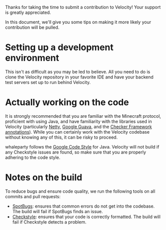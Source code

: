 Thanks for taking the time to submit a contribution to Velocity! Your support
is greatly appreciated.

In this document, we'll give you some tips on making it more likely your
contribution will be pulled.

# Setting up a development environment

This isn't as difficult as you may be led to believe. All you need to do is
clone the Velocity repository in your favorite IDE and have your backend test
servers set up to run behind Velocity.

# Actually working on the code

It is strongly recommended that you are familiar with the Minecraft protocol,
proficient with using Java, and have familiarity with the libraries used in
Velocity (particularly [Netty](https://netty.io), [Google Guava](https://github.com/google/guava),
and the [Checker Framework annotations](https://checkerframework.org/)).
While you can certainly work with the Velocity codebase without knowing any
of this, it can be risky to proceed.

whaleparty follows the [Google Code Style](https://google.github.io/styleguide/javaguide.html)
for Java. Velocity will not build if any Checkstyle issues are found, so make
sure that you are properly adhering to the code style.

# Notes on the build

To reduce bugs and ensure code quality, we run the following tools on all commits
and pull requests:

* [SpotBugs](https://spotbugs.github.io/): ensures that common errors do not
  get into the codebase. The build will fail if SpotBugs finds an issue.
* [Checkstyle](http://checkstyle.sourceforge.net/): ensures that your code is
  correctly formatted. The build will fail if Checkstyle detects a problem.
